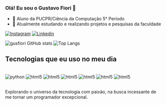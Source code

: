 ### Olá! Eu sou o Gustavo Fiori 👋

- 🔭 Aluno da PUCPR/Ciência da Computação 5° Período
- 🌱 Atualmente estudando e realizando projetos e pesquisas da faculdade

[![Instagram](https://img.shields.io/badge/Instagram-E4405F?style=for-the-badge&logo=instagram&logoColor=white)](https://www.linkedin.com/in/gustavofiori/)
[![Linkedin](https://img.shields.io/badge/LinkedIn-0077B5?style=for-the-badge&logo=linkedin&logoColor=white)](https://www.linkedin.com/in/gustavofiori/)

![gusfiori GitHub stats](https://github-readme-stats.vercel.app/api?username=gusfiori&show_icons=true&theme=dracula)
![Top Langs](https://github-readme-stats.vercel.app/api/top-langs/?username=gusfiori&hide_progress=true)



## Tecnologias que eu uso no meu dia

<div style="display: inline_block"><br/>
    <img align="center" alt="python" src=https://img.shields.io/badge/Python-14354C?style=for-the-badge&logo=python&logoColor=white/>
    <img align="center" alt="html5" src="https://img.shields.io/badge/HTML5-E34F26?style=for-the-badge&logo=html5&logoColor=white"/>
    <img align="center" alt="html5" src=https://img.shields.io/badge/CSS3-1572B6?style=for-the-badge&logo=css3&logoColor=white/>
    <img align="center" alt="html5" src=https://img.shields.io/badge/JavaScript-F7DF1E?style=for-the-badge&logo=javascript&logoColor=black/>
    <img align="center" alt="html5" src=https://img.shields.io/badge/PHP-777BB4?style=for-the-badge&logo=php&logoColor=white/>
    <img align="center" alt="html5" src=https://img.shields.io/badge/C%23-239120?style=for-the-badge&logo=c-sharp&logoColor=white/>
    <img align="center" alt="html5" src=https://img.shields.io/badge/Java-ED8B00?style=for-the-badge&logo=openjdk&logoColor=white/>
</div><br/>

Explorando o universo da tecnologia com paixão, na busca incessante de me tornar um programador excepcional.

##





